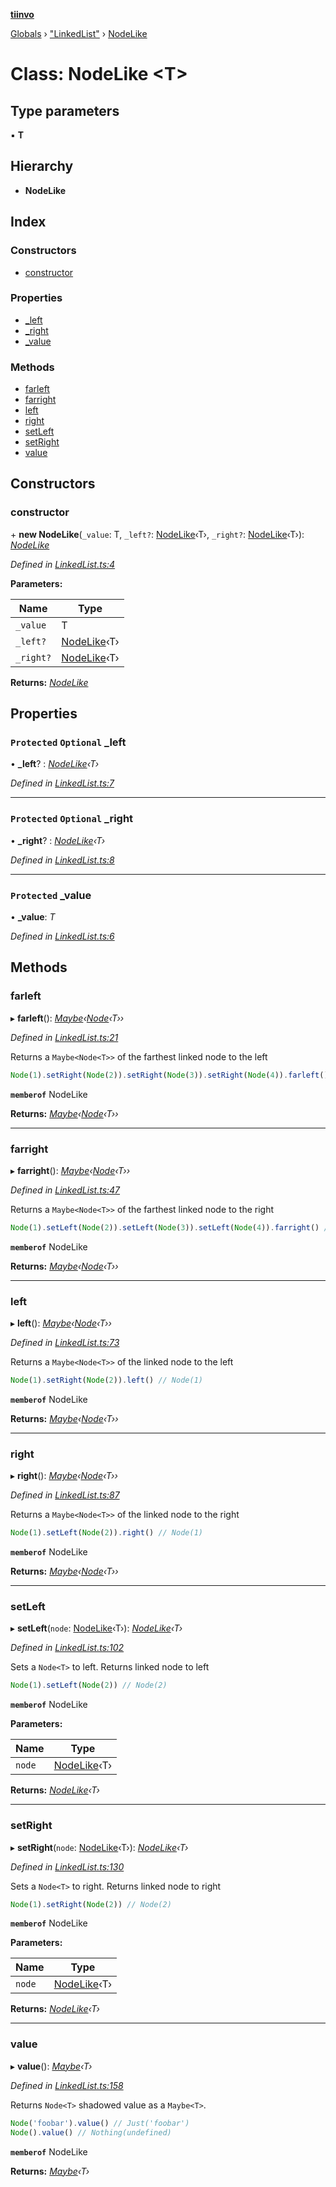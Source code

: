 **[tiinvo](../README.md)**

[Globals](../README.md) › ["LinkedList"](../modules/_linkedlist_.md) › [NodeLike](_linkedlist_.nodelike.md)

# Class: NodeLike <**T**>

## Type parameters

▪ **T**

## Hierarchy

* **NodeLike**

## Index

### Constructors

* [constructor](_linkedlist_.nodelike.md#constructor)

### Properties

* [_left](_linkedlist_.nodelike.md#protected-optional-_left)
* [_right](_linkedlist_.nodelike.md#protected-optional-_right)
* [_value](_linkedlist_.nodelike.md#protected-_value)

### Methods

* [farleft](_linkedlist_.nodelike.md#farleft)
* [farright](_linkedlist_.nodelike.md#farright)
* [left](_linkedlist_.nodelike.md#left)
* [right](_linkedlist_.nodelike.md#right)
* [setLeft](_linkedlist_.nodelike.md#setleft)
* [setRight](_linkedlist_.nodelike.md#setright)
* [value](_linkedlist_.nodelike.md#value)

## Constructors

###  constructor

\+ **new NodeLike**(`_value`: T, `_left?`: [NodeLike](_linkedlist_.nodelike.md)‹T›, `_right?`: [NodeLike](_linkedlist_.nodelike.md)‹T›): *[NodeLike](_linkedlist_.nodelike.md)*

*Defined in [LinkedList.ts:4](https://github.com/OctoD/tiinvo/blob/f0cb45e/src/LinkedList.ts#L4)*

**Parameters:**

Name | Type |
------ | ------ |
`_value` | T |
`_left?` | [NodeLike](_linkedlist_.nodelike.md)‹T› |
`_right?` | [NodeLike](_linkedlist_.nodelike.md)‹T› |

**Returns:** *[NodeLike](_linkedlist_.nodelike.md)*

## Properties

### `Protected` `Optional` _left

• **_left**? : *[NodeLike](_linkedlist_.nodelike.md)‹T›*

*Defined in [LinkedList.ts:7](https://github.com/OctoD/tiinvo/blob/f0cb45e/src/LinkedList.ts#L7)*

___

### `Protected` `Optional` _right

• **_right**? : *[NodeLike](_linkedlist_.nodelike.md)‹T›*

*Defined in [LinkedList.ts:8](https://github.com/OctoD/tiinvo/blob/f0cb45e/src/LinkedList.ts#L8)*

___

### `Protected` _value

• **_value**: *T*

*Defined in [LinkedList.ts:6](https://github.com/OctoD/tiinvo/blob/f0cb45e/src/LinkedList.ts#L6)*

## Methods

###  farleft

▸ **farleft**(): *[Maybe](../modules/_maybe_.md#maybe)‹[Node](../modules/_linkedlist_.md#node)‹T››*

*Defined in [LinkedList.ts:21](https://github.com/OctoD/tiinvo/blob/f0cb45e/src/LinkedList.ts#L21)*

Returns a `Maybe<Node<T>>` of the farthest linked node to the left

```ts
Node(1).setRight(Node(2)).setRight(Node(3)).setRight(Node(4)).farleft() // Node(1)
```

**`memberof`** NodeLike

**Returns:** *[Maybe](../modules/_maybe_.md#maybe)‹[Node](../modules/_linkedlist_.md#node)‹T››*

___

###  farright

▸ **farright**(): *[Maybe](../modules/_maybe_.md#maybe)‹[Node](../modules/_linkedlist_.md#node)‹T››*

*Defined in [LinkedList.ts:47](https://github.com/OctoD/tiinvo/blob/f0cb45e/src/LinkedList.ts#L47)*

Returns a `Maybe<Node<T>>` of the farthest linked node to the right

```ts
Node(1).setLeft(Node(2)).setLeft(Node(3)).setLeft(Node(4)).farright() // Node(1)
```

**`memberof`** NodeLike

**Returns:** *[Maybe](../modules/_maybe_.md#maybe)‹[Node](../modules/_linkedlist_.md#node)‹T››*

___

###  left

▸ **left**(): *[Maybe](../modules/_maybe_.md#maybe)‹[Node](../modules/_linkedlist_.md#node)‹T››*

*Defined in [LinkedList.ts:73](https://github.com/OctoD/tiinvo/blob/f0cb45e/src/LinkedList.ts#L73)*

Returns a `Maybe<Node<T>>` of the linked node to the left

```ts
Node(1).setRight(Node(2)).left() // Node(1)
```

**`memberof`** NodeLike

**Returns:** *[Maybe](../modules/_maybe_.md#maybe)‹[Node](../modules/_linkedlist_.md#node)‹T››*

___

###  right

▸ **right**(): *[Maybe](../modules/_maybe_.md#maybe)‹[Node](../modules/_linkedlist_.md#node)‹T››*

*Defined in [LinkedList.ts:87](https://github.com/OctoD/tiinvo/blob/f0cb45e/src/LinkedList.ts#L87)*

Returns a `Maybe<Node<T>>` of the linked node to the right

```ts
Node(1).setLeft(Node(2)).right() // Node(1)
```

**`memberof`** NodeLike

**Returns:** *[Maybe](../modules/_maybe_.md#maybe)‹[Node](../modules/_linkedlist_.md#node)‹T››*

___

###  setLeft

▸ **setLeft**(`node`: [NodeLike](_linkedlist_.nodelike.md)‹T›): *[NodeLike](_linkedlist_.nodelike.md)‹T›*

*Defined in [LinkedList.ts:102](https://github.com/OctoD/tiinvo/blob/f0cb45e/src/LinkedList.ts#L102)*

Sets a `Node<T>` to left. Returns linked node to left

```ts
Node(1).setLeft(Node(2)) // Node(2)
```

**`memberof`** NodeLike

**Parameters:**

Name | Type |
------ | ------ |
`node` | [NodeLike](_linkedlist_.nodelike.md)‹T› |

**Returns:** *[NodeLike](_linkedlist_.nodelike.md)‹T›*

___

###  setRight

▸ **setRight**(`node`: [NodeLike](_linkedlist_.nodelike.md)‹T›): *[NodeLike](_linkedlist_.nodelike.md)‹T›*

*Defined in [LinkedList.ts:130](https://github.com/OctoD/tiinvo/blob/f0cb45e/src/LinkedList.ts#L130)*

Sets a `Node<T>` to right. Returns linked node to right

```ts
Node(1).setRight(Node(2)) // Node(2)
```

**`memberof`** NodeLike

**Parameters:**

Name | Type |
------ | ------ |
`node` | [NodeLike](_linkedlist_.nodelike.md)‹T› |

**Returns:** *[NodeLike](_linkedlist_.nodelike.md)‹T›*

___

###  value

▸ **value**(): *[Maybe](../modules/_maybe_.md#maybe)‹T›*

*Defined in [LinkedList.ts:158](https://github.com/OctoD/tiinvo/blob/f0cb45e/src/LinkedList.ts#L158)*

Returns `Node<T>` shadowed value as a `Maybe<T>`.

```ts
Node('foobar').value() // Just('foobar')
Node().value() // Nothing(undefined)
```

**`memberof`** NodeLike

**Returns:** *[Maybe](../modules/_maybe_.md#maybe)‹T›*